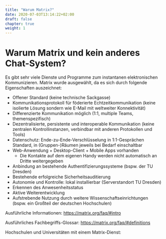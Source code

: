 ```yaml
---
title: "Warum Matrix?"
date: 2020-07-03T13:14:22+02:00
draft: false
chapter: true
weight: 1
---
```


# Warum Matrix und kein anderes Chat-System?

Es gibt sehr viele Dienste und Programme zum instantanen elektronischen Kommunizieren. Matrix wurde ausgewählt, da es sich durch folgende Eigenschaften auszeichnet:

- Offener Standard (keine technische Sackgasse)
- Kommunikationsprotokoll für föderierte Echtzeitkommunikation (keine isolierte Lösung sondern wie E-Mail mit weltweiter Konnektivität)
- Differenzierte Kommunikation möglich (1:1, multiple Teams, themenspezifisch)
- Dezentralisierte, persistente und interoperable Kommunikation (keine zentralen Kontrollinstanzen, verbindbar mit anderen Protokollen und Tools)
- Datenschutz: Ende-zu-Ende-Verschlüsselung in 1:1-Gesprächen Standard, in (Gruppen-)Räumen jeweils bei Bedarf einschaltbar
- Web-Anwendung + Desktop-Client + Mobile Apps vorhanden
  - Die Kontakte auf dem eigenen Handy werden nicht automatisch an Dritte weitergegeben
- Anbindung an bestehende Authentifizierungssysteme (bspw. der TU Dresden)
- Bestehende erfolgreiche Sicherheitsauditierung
- Autonomie und Kontrolle: lokal installierbar (Serverstandort TU Dresden)
- Erkennen des Anwesenheitsstatus
- Aktive Weiterentwicklung
- Aufstrebende Nutzung durch weitere Wissenschaftseinrichtungen (bspw. ein Großteil der deutschen Hochschulen)

Ausführliche Informationen: https://matrix.org/faq/#intro

Ausführliches Fachbegriffs-Glossar: https://matrix.org/faq/#definitions

Hochschulen und Universitäten mit einem Matrix-Dienst: 

<object data="/images/federation_map.svg" type="image/svg+xml" style="width: 600px; max-width: 100%"></object>
